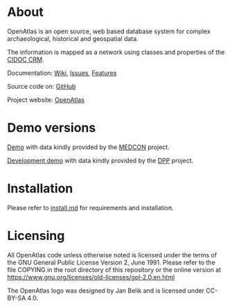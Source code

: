 # About

OpenAtlas is an open source, web based database system for complex archaeological, historical and geospatial data.

The information is mapped as a network using classes and properties of the [CIDOC CRM](http://www.cidoc-crm.org/).

Documentation: [Wiki](https://redmine.openatlas.eu/projects/uni/wiki), [Issues](https://redmine.openatlas.eu/projects/uni/issues), [Features](https://redmine.openatlas.eu/projects/uni/wiki/Features)

Source code on: [GitHub](https://github.com/craws/OpenAtlas)

Project website: [OpenAtlas](http://openatlas.eu/website)

# Demo versions

[Demo](https://demo.openatlas.eu) with data kindly provided by the [MEDCON](https://oeaw.academia.edu/MappingMedievalConflict) project.

[Development demo](https://demo-dev.openatlas.eu) with data kindly provided by the [DPP](https://dpp.oeaw.ac.at/) project.

# Installation

Please refer to [install.md](install.md) for requirements and installation.

# Licensing

All OpenAtlas code unless otherwise noted is licensed under the terms of the GNU General Public License Version 2,
June 1991. Please refer to the file COPYING in the root directory of this repository or the online version at <https://www.gnu.org/licenses/old-licenses/gpl-2.0.en.html>

The OpenAtlas logo was designed by Jan Belik and is licensed under CC-BY-SA 4.0.
